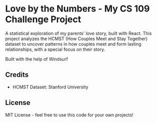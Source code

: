 # Love by the Numbers - My CS 109 Challenge Project

A statistical exploration of my parents' love story, built with React. This project analyzes the HCMST (How Couples Meet and Stay Together) dataset to uncover patterns in how couples meet and form lasting relationships, with a special focus on their story.

Built with the help of Windsurf

## Credits
- HCMST Dataset: Stanford University

## License

MIT License - feel free to use this code for your own projects!
